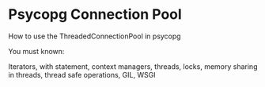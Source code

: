 # Psycopg Connection Pool

How to use the ThreadedConnectionPool in psycopg

You must known:

Iterators, with statement, context managers, threads, locks, memory sharing in threads, thread safe operations, GIL, WSGI
